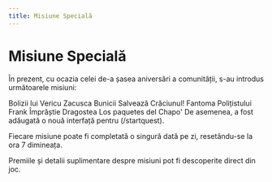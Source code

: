 ```yaml
---
title: Misiune Specială
---
```


# Misiune Specială


În prezent, cu ocazia celei de-a șasea aniversări a comunității, s-au introdus următoarele misiuni:

Bolizii lui Vericu
Zacusca Bunicii
Salvează Crăciunul!
Fantoma Polițistului Frank
Împrăștie Dragostea
Los paquetes del Chapo'
De asemenea, a fost adăugată o nouă interfață pentru (/startquest).

Fiecare misiune poate fi completată o singură dată pe zi, resetându-se la ora 7 dimineața.

Premiile și detalii suplimentare despre misiuni pot fi descoperite direct din joc.
